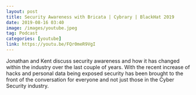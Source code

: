 ```yaml
---
layout: post
title: Security Awareness with Bricata | Cybrary | BlackHat 2019
date: 2019-08-16 03:40
image: /images/youtube.jpeg
tag: Podcast
categories: [youtube]
link: https://youtu.be/FQr0meR9VgI
---
```

Jonathan and Kent discuss security awareness and how it has changed within the industry over the last couple of years. With the recent increase of hacks and personal data being exposed security has been brought to the front of the conversation for everyone and not just those in the Cyber Security industry.
